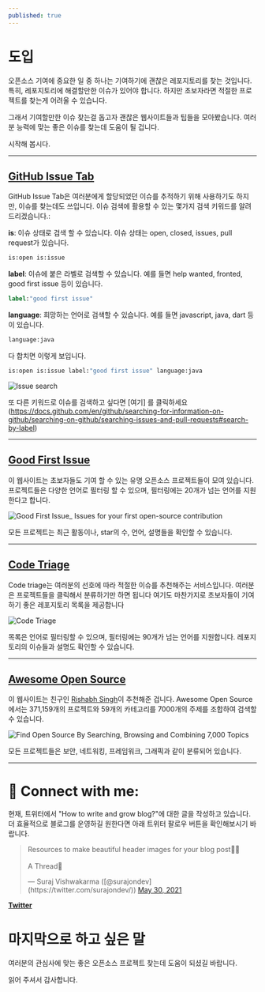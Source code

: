 ```yaml
---
published: true
---
```

# 도입

오픈소스 기여에 중요한 일 중 하나는 기여하기에 괜찮은 레포지토리를 찾는 것입니다. 특히, 레포지토리에 해결할만한 이슈가 있어야 합니다. 하지만 초보자라면 적절한 프로젝트를 찾는게 어려울 수 있습니다.

그래서 기여할만한 이슈 찾는걸 돕고자 괜찮은 웹사이트들과 팁들을 모아봤습니다.  여러분 능력에 맞는 좋은 이슈를 찾는데 도움이 될 겁니다.

시작해 봅시다.

<hr/>

## [GitHub Issue Tab](https://github.com/issues)

GitHub Issue Tab은 여러분에게 할당되었던 이슈를 추적하기 위해 사용하기도 하지만, 이슈를 찾는데도 쓰입니다. 이슈 검색에 활용할 수 있는 몇가지 검색 키워드를 알려드리겠습니다.:

**is**: 이슈 상태로 검색 할 수 있습니다. 이슈 상태는 open, closed, issues, pull request가 있습니다.

```bat
is:open is:issue
```

**label**: 이슈에 붙은 라벨로 검색할 수 있습니다. 예를 들면 help wanted, fronted, good first issue 등이 있습니다.

```bat
label:"good first issue"
```

**language**: 희망하는 언어로 검색할 수 있습니다. 예를 들면 javascript, java, dart 등이 있습니다.

```bat
language:java
```

다 합치면 이렇게 보입니다.

```bat
is:open is:issue label:"good first issue" language:java
```
![Issue search](https://dev-to-uploads.s3.amazonaws.com/uploads/articles/wo7mpgnmw34rjc8rnqtd.PNG)

또 다른 키워드로 이슈를 검색하고 싶다면 [여기] 를 클릭하세요(https://docs.github.com/en/github/searching-for-information-on-github/searching-on-github/searching-issues-and-pull-requests#search-by-label)

<hr/>

## [Good First Issue](https://goodfirstissue.dev/)

이 웹사이트는 초보자들도 기여 할 수 있는 유명 오픈소스 프로젝트들이 모여 있습니다. 프로젝트들은 다양한 언어로 필터링 할 수 있으며, 필터링에는 20개가 넘는 언어를 지원한다고 합니다.

![Good First Issue_ Issues for your first open-source contribution](https://dev-to-uploads.s3.amazonaws.com/uploads/articles/qs8gyr0xdoxf7u8sgeh6.png)
 

모든 프로젝트는 최근 활동이나, star의 수, 언어, 설명들을 확인할 수 있습니다.

<hr/>

## [Code Triage](https://www.codetriage.com/)

Code triage는 여러분의 선호에 따라 적절한 이슈를 추천해주는 서비스입니다. 여러분은 프로젝트들을 클릭해서 분류하기만 하면 됩니다 여기도 마찬가지로 초보자들이 기여하기 좋은 레포지토리 목록을 제공합니다

![Code Triage](https://dev-to-uploads.s3.amazonaws.com/uploads/articles/1po30k44o8tioowurc9u.PNG)

목록은 언어로 필터링할 수 있으며, 필터링에는 90개가 넘는 언어를 지원합니다. 레포지토리의 이슈들과 설명도 확인할 수 있습니다.

<hr/>

## [Awesome Open Source](https://awesomeopensource.com/)

이 웹사이트는 친구인 [Rishabh Singh](https://dev.to/mindninjax)이 추천해준 겁니다. Awesome Open Source에서는 371,159개의 프로젝트와 59개의 카테고리를 7000개의 주제를 조합하여 검색할 수 있습니다.

![Find Open Source By Searching, Browsing and Combining 7,000 Topics](https://dev-to-uploads.s3.amazonaws.com/uploads/articles/aytbu91vrmfgc1rgrljg.png) 

모든 프로젝트들은 보안, 네트워킹, 프레임워크, 그래픽과 같이 분류되어 있습니다.

<hr/>

# 🔗 Connect with me:

현재, 트위터에서 "How to write and grow blog?"에 대한 글을 작성하고 있습니다. 더 효율적으로 블로그를 운영하길 원한다면 아래 트위터 팔로우 버튼을 확인해보시기 바랍니다.

<blockquote class="twitter-tweet"><p lang="en" dir="ltr">Resources to make beautiful header images for your blog post🎁🚀<br><br>A Thread🧵</p>&mdash; Suraj Vishwakarma ([@surajondev](https://twitter.com/surajondev/)) <a href="https://twitter.com/surajondev/status/1398876227973222401?ref_src=twsrc%5Etfw">May 30, 2021</a></blockquote> <script async src="https://platform.twitter.com/widgets.js" charset="utf-8"></script>

[**Twitter**](https://twitter.com/surajondev)

# 마지막으로 하고 싶은 말

여러분의 관심사에 맞는 좋은 오픈소스 프로젝트 찾는데 도움이 되셨길 바랍니다.

읽어 주셔서 감사합니다.

